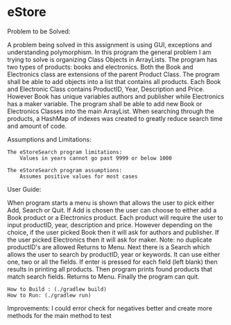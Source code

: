 # eStore

Problem to be Solved:

A problem being solved in this assignment is using GUI, exceptions and understanding polymorphism.
In this program the general problem I am trying to solve is organizing Class Objects in ArrayLists.
The program has two types of products: books and electronics. Both the Book and Electronics class are extensions of the parent Product Class. 
The program shall be able to add objects into a list that contains all products.
Each Book and Electronic Class contains ProductID, Year, Description and Price.
However Book has unique variables authors and publisher while Electronics has a maker variable.
The program shall be able to add new Book or Electronics Classes into the main ArrayList.
When searching through the products, a HashMap of indexes was created to greatly reduce search time and amount of code.


Assumptions and Limitations:
    
    The eStoreSearch program limitations: 
        Values in years cannot go past 9999 or below 1000
        
    The eStoreSearch program assumptions:
        Assumes positive values for most cases

User Guide:

When program starts a menu is shown that allows the user to pick either Add, Search or Quit.
If Add is chosen the user can choose to either add a Book product or a Electronics product.
Each product will require the user to input productID, year, description and price.
However depending on the choice, if the user picked Book then it will ask for authors and publisher.
If the user picked Electronics then it will ask for maker. 
Note: no duplicate productID's are allowed
Returns to Menu.
Next there is a Search which allows the user to search by productID, year or keywords.
It can use either one, two or all the fields. If enter is pressed for each field (left blank) then results in printing all products.
Then program prints found products that match search fields.
Returns to Menu.
Finally the program can quit.

    How to Build : (./gradlew build)
    How to Run: (./gradlew run)

Improvements:
I could error check for negatives better and create more methods for the main method to test
